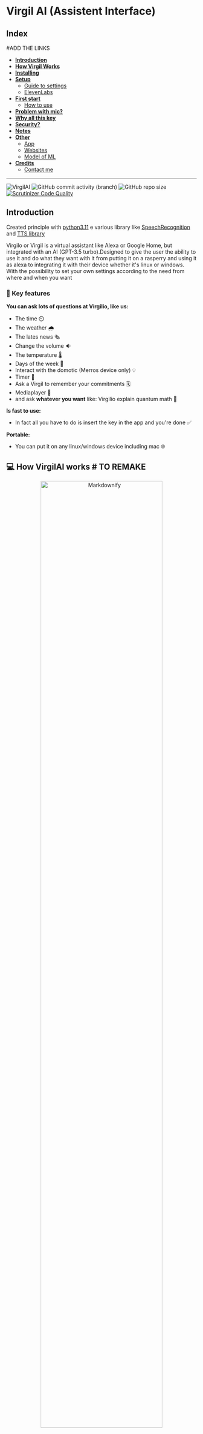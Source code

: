 # Virgil AI (Assistent Interface)

## Index
#ADD THE LINKS
- **[Introduction]()**
- **[How Virgil Works]()**
- **[Installing]()**
- **[Setup]()**
    - [Guide to settings]()
    - [ElevenLabs]()
- **[First start]()**
    - [How to use]()
- **[Problem with mic?]()**
- **[Why all this key]()**
- **[Security?]()**
- **[Notes]()**
- **[Other]()**
    - [App]()
    - [Websites]()
    - [Model of ML]()
- **[Credits]()**
    - [Contact me]()

---

![VirgilAI](https://img.shields.io/badge/2%2C1k-2%2C1k?style=for-the-badge&logo=visualstudiocode&label=Lines%20of%20code&labelColor=282a3&color=%23164773)
![GitHub commit activity (branch)](https://img.shields.io/github/commit-activity/w/Retr0100/VirgilAI?style=for-the-badge&logo=github&labelColor=%23282a3&color=%231B7F79)
![GitHub repo size](https://img.shields.io/github/repo-size/Retr0100/VirgilAI?style=for-the-badge&logo=github&labelColor=%23282a3&color=%23bd93f9)
[![Scrutinizer Code Quality](https://img.shields.io/badge/9,6-9,6?style=for-the-badge&logo=scrutinizerci&label=Scrutinizer&labelColor=282a3&color=%23008000)](https://scrutinizer-ci.com/g/Retr0100/VirgilAI/?branch=master)

## Introduction 

Created principle with [python3.11](https://www.python.org/downloads/) e various library like [SpeechRecognition ](https://pypi.org/project/SpeechRecognition/)  and [TTS library](https://pypi.org/project/gTTS/) 

Virgilo or Virgil is a virtual assistant like Alexa or Google Home, but integrated with an AI (GPT-3.5 turbo).Designed to give the user the ability to use it and do what they want with it from putting it on a rasperry and using it as alexa to integrating it with their device whether it's linux or windows. With the possibility to set your own settings according to the need from where and when you want

### 🔑 Key features
**You can ask lots of questions at Virgilio, like us:**
- The time ⏲️
- The weather 🌧️
- The lates news 🗞️
- Change the volume 🔉
- The temperature 🌡️
- Days of the week 📆
- Interact with the domotic (Merros device only) 💡
- Timer 🔂
- Ask a Virgil to remember your commitments 🗓️
- Mediaplayer 🎵
- and ask **whatever you want** like: Virgilio explain quantum math 🤖
  
**Is fast to use:**
- In fact all you have to do is insert the key in the app and you're done ✅
  
**Portable:**
- You can put it on any linux/windows device including mac 🌐


## 💻 How VirgilAI works  # TO REMAKE
<p align="center">
 <img src="asset/DiagrammaAI.svg" alt="Markdownify" width ="80%" >
</p>



## 📋 Installing  #TO UPDATE

1. The first part of the installation is to download all the files from the repository
   - command linee ```git clone https://github.com/Retr0100/VirgilApp.git```
   - or download the zip
2. Now we need the api (for now i am not rich and i do not pay for everything) so
 we are need of 3 api keys (the keys marked with * are mandatory for operation)
   - API for OpenAI and GPT, 
          i recommend this [video tutorial](https://www.youtube.com/watch?v=u-LeLPBZr2k) *
   - API for Merros (domotic socket),
          just create a [Merros account](https://www.meross.com/en-gc) and insert the credential 
   - API for ElevenLabs
       This API is not required, but if you want a [BEST EXPERIENCE](https://elevenlabs.io/speech-synthesis) i raccomand you to get

3. When you have all the keys/accounts, save them on any file

   

## Notes ❗ #TO  UPDATE

**THIS IS NOT OBLIGATORY.**  
 Before the user on Linux (preferably, but also on Windows it would not be) create an enviroment with venv ```python -m venv name_enviroment``` after writing ```source name_enviroment/bin/activate```.
 Now you can install all the dependencies without putting your PC at risk. 
 To close the environment, just run ```deactivate```.
 If you use the enviroment try Virgil only whith the text interface 

## 📖 How to use
### When you have installed and downloaded the API you can start using Virgilio 🥡
 1. Open a terminal to the directory ProjectVirgil/setupAndLaunch and run the file with   ```setup.bat``` for windows or run the file bash ```bash setup.sh``` on linux (first make it execuble) instead for the fast start launch   ```python launch.py``` or  ```python3 launch.py```
 2. At a certain point you will be asked to install the dedicated app [**VirgilApp**](https://github.com/Retr0100/VirgilApp), this app will allow you to configure Virgilio and change the associated settings **BUT BEWARE IT IS NOT ESSENTIAL FOR THE USE OF VIRGILIO, VIRGILIO CAN ALSO BE USED WITHOUT THE USE OF THE APP** if you do not want to use the app [click here](#-configuration-without-app) 
 3. In the app, you will have to search for the **configuration page** (it will not be difficult to find it) and you will have to enter the **key** that will be shown to you on the screen when Virgilio is launched (you only have to do this step the first time, but you can **repeat** it if you want to [change the key](#-change-the-key))
 4. Now you can change the **settings** of Virgil on the corresponding page (Each time you change a setting in order to have the settings updated, you will have to restart Virgil)
 5. At the end of this initial configuration, which you only need to do once, you can press any key and choose to use a **text interface** (recommended for debugging) or a **voice interface** (recommended for personal use).

## 📚 Guide to setting #ADD LOCAL SETTINGS

```
// THE VALUES ON THE JSON ARE THE DEFAULT
{
    "language": "it", //The launguage for now is useless sorry
    "wordActivation": "Virgilio", //The word on Virgil can Activate
    "volume": "100.0", // Set the start volume of Virgil
    "city": "Salerno", // City default for the Meteo
    "operation_timeout": "3", // Listening time if you don't tal 
    "dynamic_energy_threshold": "true", // Automatic and dynamic microphone sensitivity
    "energy_threshold": "3500", //Sensitivy of microphone                                     
    "elevenlabs": "aaaaaaaaaaaaaaaaaaaaaaaaaaaaaaaa", //Key for elevenlabs                  
    "openAI": "sk-aaaaaaaaaaaaaaaaaaaaaaaaaaaaaaaaaaaaaaaaaaaa", //Key for openAI
    "merrosEmail": "email", //Credential for merros                                                                
    "merrosPassword": "password", //Credential for merros                                                               
    "temperature": "0.9", //Randomness of GPT responses
    "max_tokens": "30" //Max lenght phrase of GPT                                                                       
}                                                                                                                      
```

## 🎙️ Guide to Microphone

### **Problem**
**The recognizer tries to recognize speech even when I’m not speaking, or after I’m done speaking.**

### Solution
Try increasing the recognizer_instance.energy_threshold property. This is basically how sensitive the recognizer is to when recognition should start. Higher values mean that it will be less sensitive, which is useful if you are in a loud room.

I created this tool for you (the tool is included in the repository) 💓

```
import math
import speech_recognition as sr
import time
listener = sr.Recognizer()
def main(languageChoose:str):
    print("SAY A WORD OR PHRASE IN YOUR LANGAGE")
    resultDict = {}
    for i in range(5):
        try:
            with sr.Microphone() as source:
                print(f"{i}. SPEAK")
                start_time = time.time()
                voice = listener.listen(source,3,15)
                command = listener.recognize_google(voice,language=languageChoose)
                end_time = time.time()
                resultDict[i] = [listener.energy_threshold,command,end_time - start_time]
        except:
            pass
    return resultDict
if __name__ == "__main__":
    listener.operation_timeout = 2
    listener.dynamic_energy_threshold = True
    languageChoose = str(input("Insert your language nation and dialet if is not dialet simple repeate the nation example it-it: "))
    results  = main(languageChoose)
    sorted_keys = sorted(results.keys(), key=lambda key: results[key][2])
    sorted_dict = {key: results[key] for key in sorted_keys}
    print(f"Recommended value:  {math.ceil(list(sorted_dict.values())[0][0])}")
```
**The tool is not 100% accurate but it is a great way to get a starting idea if you see that virgil is not accurate enough in recognizing when you speak and when you don't try adjustment**





### Why the key of OpenAI,ElevenLabs and Merros❓

- OpenAI: This is in fact the only mandatory key, as GPT covers 50% of the application, and this is the real **difference** to Alexa and Virgil.
- ElevenLabs: This key is not mandatory but it makes the experience more pleasant because ElevenLabs implements a more natural Speech To Text (TTS) and also allows you to choose your own voice.
  The key for the API is free and only requires registration (TIPS: If you run out of tokens and want to continue using elevenlabs free, create another account with the same email address, but put a dot anywhere before the "@" and the confirmation email will still arrive, but it will be a different email address for the site... **SHHH DON'T TELL ANYONE**) If you can't register, Virgil will still work, but with Google's TTS.
 and it's not the best choice 😅. 
- Meross: This credential an required **ONLY** if you can use a domotic Meross but if you dont have a domotic Meross don't waste time ⏲️

### How to change the voice for TTS ElevenLabs: # ADD THE WARNING SU THE PRESET FILES OR REMOVE THIS PARAGRAM

1. Go in this file ```lib/sound.py```
2. Go on the site of [ElevenLabs](https://elevenlabs.io/speech-synthesis) create an account (You should already have it)
3. Explore the default Voice and choice one
4. Now on this part of file ```sound.py```
    ```
    sound = generate(
                        api_key = self.API_KEY,
                        text=text,
                        voice="Antoni",
                        model='eleven_multilingual_v1'
                    )
    ```
    And replace the voice whith the one you want (if after the TTS dont'work try another voice on whatch a video on YT on how to use default entries )
5.  Restart Virgil
 
## 🔁 Change the key #ADD NOTES ONLY 5 KEY

> Go in the directory call setup and search the key.txt (remeber the key is a hexadecimal string of 32 characters),delete it and relaunch Virgil

## ⚠️ TO BE CONSIDERED 
1. The entire project is only at the albor and is not 100% complete
2. Virgilio without the API insert and without the connection will not function fully 
3. The api for GPT is almost free but is necessary inser the credit/debit card (sorry i know is annoying) 💸
4. I do not guarantee the robustness of the code and software at100% for now also the ML models are still under development and study and may not be 100% accurate 


## Other #ADD THE OTHER THINGS



## 💸 Credits and technologies used #REMAKE

Developer: Only me for now
Technologies:
 - Python
 - Bash and Batch (for the setup)
 - Python library like: Request,SpeechRecognize,Pygame etc

ps: follow me on [instagram](https://www.instagram.com/akiidjk) and [twitter](https://twitter.com/R3tr0_fj) contact me for help or support


